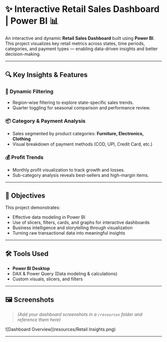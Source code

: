 # ✨ Interactive Retail Sales Dashboard | Power BI 📊

An interactive and dynamic **Retail Sales Dashboard** built using **Power BI**. This project visualizes key retail metrics across states, time periods, categories, and payment types — enabling data-driven insights and better decision-making.

---

## 🔍 Key Insights & Features

### 📍 Dynamic Filtering
- Region-wise filtering to explore state-specific sales trends.
- Quarter toggling for seasonal comparison and performance review.

### 📦 Category & Payment Analysis
- Sales segmented by product categories: **Furniture, Electronics, Clothing**
- Visual breakdown of payment methods (COD, UPI, Credit Card, etc.)

### 💰 Profit Trends
- Monthly profit visualization to track growth and losses.
- Sub-category analysis reveals best-sellers and high-margin items.

---

## 🧠 Objectives

This project demonstrates:
- Effective data modeling in Power BI
- Use of slicers, filters, cards, and graphs for interactive dashboards
- Business intelligence and storytelling through visualization
- Turning raw transactional data into meaningful insights

---

## 🛠️ Tools Used

- **Power BI Desktop**
- DAX & Power Query (Data modeling & calculations)
- Custom visuals, slicers, and filters

---

## 🖼️ Screenshots

> *(Add your dashboard screenshots in a `/resources` folder and reference them here)*

![Dashboard Overview](resources/Retail Insights.png)

---

